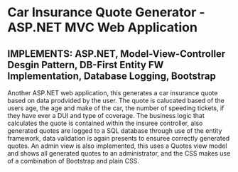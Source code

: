 # __Car Insurance Quote Generator - ASP.NET MVC Web Application__

## __IMPLEMENTS: ASP.NET, Model-View-Controller Desgin Pattern, DB-First Entity FW Implementation, Database Logging, Bootstrap__

Another ASP.NET web application, this generates a car insurance quote based on data prodvided by the user. The quote is calucated based of the users age, the age and make of the car, the number of speeding tickets, if they have ever a DUI and type of coverage. The business logic that calculates the quote is contained within the insuree controller, also generated quotes are logged to a SQL database through use of the entity framework, data validation is again presents to ensuree correctly generated quotes. An admin view is also implemented, this uses a Quotes view model and shows all generated quotes to an administrator, and the CSS makes use of a combination of Bootstrap and plain CSS.